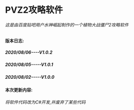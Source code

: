 # PVZ2攻略软件

###### 这是由百度贴吧用户水神崛起制作的一个植物大战僵尸2攻略软件

#### 版本日志:

##### 2020/08/06----V1.0.2

##### 2020/08/05-----V1.0.1

##### 2020/08/02-----V1.0.0

#### 本次更新内容:

###### 将软件代码改为C#开发,并废弃了某些代码
